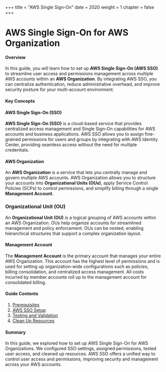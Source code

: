 +++
title = "AWS Single Sign-On"
date = 2020
weight = 1
chapter = false
+++

# AWS Single Sign-On for AWS Organization

#### Overview

In this guide, you will learn how to set up **AWS Single Sign-On (AWS SSO)** to streamline user access and permissions management across multiple AWS accounts within an **AWS Organization**. By integrating AWS SSO, you can centralize authentication, reduce administrative overhead, and improve security posture for your multi-account environment.

#### Key Concepts

#### AWS Single Sign-On (SSO)

**AWS Single Sign-On (SSO)** is a cloud-based service that provides centralized access management and Single Sign-On capabilities for AWS accounts and business applications. AWS SSO allows you to assign fine-grained permissions for users and groups by integrating with AWS Identity Center, providing seamless access without the need for multiple credentials.

#### AWS Organization

An **AWS Organization** is a service that lets you centrally manage and govern multiple AWS accounts. AWS Organization allows you to structure your accounts into **Organizational Units (OUs)**, apply Service Control Policies (SCPs) to control permissions, and simplify billing through a single **Management Account**.

### Organizational Unit (OU)

An **Organizational Unit (OU)** is a logical grouping of AWS accounts within an AWS Organization. OUs help organize accounts for streamlined management and policy enforcement. OUs can be nested, enabling hierarchical structures that support a complex organization layout.

#### Management Account

The **Management Account** is the primary account that manages your entire AWS Organization. This account has the highest level of permissions and is used for setting up organization-wide configurations such as policies, billing consolidation, and centralized access management. All costs incurred by member accounts roll up to the management account for consolidated billing.

#### Guide Contents

1. [Prerequisites](#1-prerequisites)
2. [AWS SSO Setup](#2-aws-sso-setup)
3. [Testing and Validation](#3-testing-and-validation)
4. [Clean Up Resources](#4-clean-up-resources)

#### Summary

In this guide, we explored how to set up AWS Single Sign-On for AWS Organizations. We configured SSO settings, assigned permissions, tested user access, and cleaned up resources. AWS SSO offers a unified way to control user access and permissions, improving security and management across your AWS accounts.
